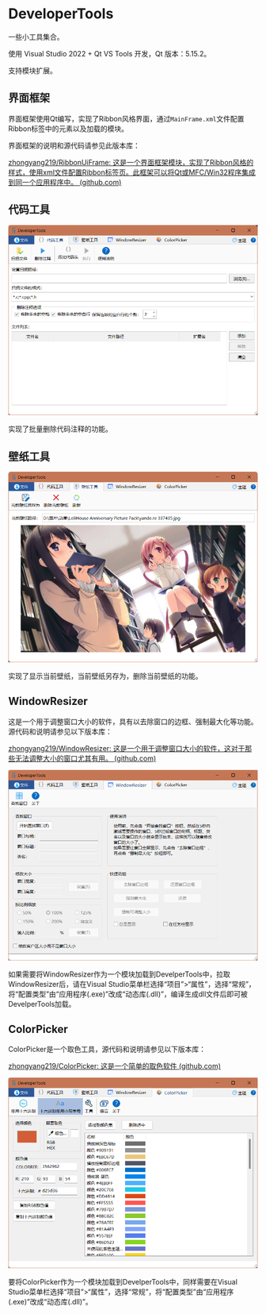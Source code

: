 # DeveloperTools
一些小工具集合。

使用 Visual Studio 2022 + Qt VS Tools 开发，Qt 版本：5.15.2。

支持模块扩展。

## 界面框架

界面框架使用Qt编写，实现了Ribbon风格界面，通过`MainFrame.xml`文件配置Ribbon标签中的元素以及加载的模块。

界面框架的说明和源代码请参见此版本库：

[zhongyang219/RibbonUiFrame: 这是一个界面框架模块，实现了Ribbon风格的样式，使用xml文件配置Ribbon标签页。此框架可以将Qt或MFC/Win32程序集成到同一个应用程序中。 (github.com)](https://github.com/zhongyang219/RibbonUiFrame/)

## 代码工具

<img src="images/image-20230210224849338.png" alt="image-20230210224849338" style="zoom:80%;" />

实现了批量删除代码注释的功能。

## 壁纸工具

<img src="images/image-20230210224931657.png" alt="image-20230210224931657" style="zoom:80%;" />

实现了显示当前壁纸，当前壁纸另存为，删除当前壁纸的功能。

## WindowResizer

这是一个用于调整窗口大小的软件，具有以去除窗口的边框、强制最大化等功能。源代码和说明请参见以下版本库：

[zhongyang219/WindowResizer: 这是一个用于调整窗口大小的软件，这对于那些无法调整大小的窗口尤其有用。 (github.com)](https://github.com/zhongyang219/WindowResizer)

<img src="images/image-20230827192143594.png" alt="image-20230827192143594" style="zoom:80%;" />

如果需要将WindowResizer作为一个模块加载到DevelperTools中，拉取WindowResizer后，请在Visual Studio菜单栏选择“项目”>“属性”，选择“常规”，将“配置类型”由“应用程序(.exe)”改成“动态库(.dll)”，编译生成dll文件后即可被DevelperTools加载。

## ColorPicker

ColorPicker是一个取色工具，源代码和说明请参见以下版本库：

[zhongyang219/ColorPicker: 这是一个简单的取色软件 (github.com)](https://github.com/zhongyang219/ColorPicker)

<img src="images/image-20230827192705226.png" alt="image-20230827192705226" style="zoom:80%;" />

要将ColorPicker作为一个模块加载到DevelperTools中，同样需要在Visual Studio菜单栏选择“项目”>“属性”，选择“常规”，将“配置类型”由“应用程序(.exe)”改成“动态库(.dll)”。

